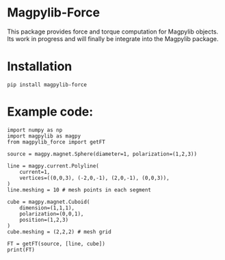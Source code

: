 # Magpylib-Force

This package provides force and torque computation for Magpylib objects. Its work in progress and will finally be integrate into the Magpylib package.

# Installation

`pip install magpylib-force`

# Example code:

```
import numpy as np
import magpylib as magpy
from magpylib_force import getFT

source = magpy.magnet.Sphere(diameter=1, polarization=(1,2,3))

line = magpy.current.Polyline(
    current=1,
    vertices=((0,0,3), (-2,0,-1), (2,0,-1), (0,0,3)),
)
line.meshing = 10 # mesh points in each segment

cube = magpy.magnet.Cuboid(
    dimension=(1,1,1),
    polarization=(0,0,1),
    position=(1,2,3)
)
cube.meshing = (2,2,2) # mesh grid

FT = getFT(source, [line, cube])
print(FT)
```
